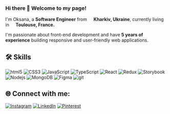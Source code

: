 ### Hi there 👋 Welcome to my page!

I'm Oksana, a **Software Engineer** from <img src="https://cdn-icons-png.flaticon.com/512/197/197572.png" width="13"/> <b> Kharkiv, Ukraine</b>, currently living in <img src="https://cdn-icons-png.flaticon.com/512/197/197560.png" width="13"/><b> Toulouse, France.</b>

I'm passionate about front-end development and have **5 years of experience** building responsive and user-friendly web applications.

## 🛠 Skills
![html5](https://img.shields.io/badge/-HTML5-E34F26?style=flat-square&logo=html5&logoColor=white)
![CSS3](https://img.shields.io/badge/-CSS3-1572B6?style=flat-square&logo=css3&logoColor=white)
![JavaScript](https://img.shields.io/badge/-JavaScript-F7DF1E?style=flat-square&logo=javascript&logoColor=white)
![TypeScript](https://img.shields.io/badge/-TypeScript-3178C6?style=flat-square&logo=typescript&logoColor=white)
![React](https://img.shields.io/badge/-React-61DAFB?style=flat-square&logo=react&logoColor=white)
![Redux](https://img.shields.io/badge/-Redux-764ABC?style=flat-square&logo=redux&logoColor=white)
![Storybook](https://img.shields.io/badge/Storybook-FF4785?style=flat-square&logo=Storybook&logoColor=white)
![Nodejs](https://img.shields.io/badge/-Nodejs-339933?style=flat-square&logo=Node.js&logoColor=white)
![MongoDB](https://img.shields.io/badge/-MongoDB-13AA52?style=flat-square&logo=mongodb&logoColor=white)
![Figma](https://img.shields.io/badge/-Figma-F24E1E?style=flat-square&logo=figma&logoColor=white)
![git](https://img.shields.io/badge/-Git-F05032?style=flat-square&logo=git&logoColor=white)

## 🌐 Connect with me:
[![Instagram](https://img.shields.io/badge/Instagram-%23E4405F.svg?logo=Instagram&logoColor=white)](https://www.instagram.com/coding_oksana/) [![LinkedIn](https://img.shields.io/badge/LinkedIn-%230077B5.svg?logo=linkedin&logoColor=white)](https://www.linkedin.com/in/oksana-popovichenko/) [![Pinterest](https://img.shields.io/badge/Pinterest-%23BD081C.svg?logo=pinterest&logoColor=white)](https://www.pinterest.com/coding_oksana/)

